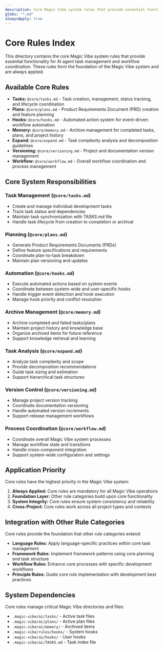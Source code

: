 ```yaml
---
description: Core Magic Vibe system rules that provide essential functionality for AI agent task management and workflow coordination.
globs: "*.md"
alwaysApply: true
---
```


# Core Rules Index

This directory contains the core Magic Vibe system rules that provide essential functionality for AI agent task management and workflow coordination. These rules form the foundation of the Magic Vibe system and are always applied.

## Available Core Rules

- **Tasks:** `@core/tasks.md` - Task creation, management, status tracking, and lifecycle coordination
- **Plans:** `@core/plans.md` - Product Requirements Document (PRD) creation and feature planning
- **Hooks:** `@core/hooks.md` - Automated action system for event-driven workflow automation
- **Memory:** `@core/memory.md` - Archive management for completed tasks, plans, and project history
- **Expand:** `@core/expand.md` - Task complexity analysis and decomposition guidelines
- **Versioning:** `@core/versioning.md` - Project and documentation version management
- **Workflow:** `@core/workflow.md` - Overall workflow coordination and process management

## Core System Responsibilities

### Task Management (`@core/tasks.md`)
- Create and manage individual development tasks
- Track task status and dependencies
- Maintain task synchronization with TASKS.md file
- Handle task lifecycle from creation to completion or archival

### Planning (`@core/plans.md`)
- Generate Product Requirements Documents (PRDs)
- Define feature specifications and requirements
- Coordinate plan-to-task breakdown
- Maintain plan versioning and updates

### Automation (`@core/hooks.md`)
- Execute automated actions based on system events
- Coordinate between system-wide and user-specific hooks
- Handle trigger event detection and hook execution
- Manage hook priority and conflict resolution

### Archive Management (`@core/memory.md`)
- Archive completed and failed tasks/plans
- Maintain project history and knowledge base
- Organize archived items for future reference
- Support knowledge retrieval and learning

### Task Analysis (`@core/expand.md`)
- Analyze task complexity and scope
- Provide decomposition recommendations
- Guide task sizing and estimation
- Support hierarchical task structures

### Version Control (`@core/versioning.md`)
- Manage project version tracking
- Coordinate documentation versioning
- Handle automated version increments
- Support release management workflows

### Process Coordination (`@core/workflow.md`)
- Coordinate overall Magic Vibe system processes
- Manage workflow state and transitions
- Handle cross-component integration
- Support system-wide configuration and settings

## Application Priority

Core rules have the highest priority in the Magic Vibe system:
1. **Always Applied:** Core rules are mandatory for all Magic Vibe operations
2. **Foundation Layer:** Other rule categories build upon core functionality
3. **System Integrity:** Core rules ensure system consistency and reliability
4. **Cross-Project:** Core rules work across all project types and contexts

## Integration with Other Rule Categories

Core rules provide the foundation that other rule categories extend:
- **Language Rules:** Apply language-specific practices within core task management
- **Framework Rules:** Implement framework patterns using core planning and task structure
- **Workflow Rules:** Enhance core processes with specific development workflows
- **Principle Rules:** Guide core rule implementation with development best practices

## System Dependencies

Core rules manage critical Magic Vibe directories and files:
- `.magic-vibe/ai/tasks/` - Active task files
- `.magic-vibe/ai/plans/` - Active plan files  
- `.magic-vibe/ai/memory/` - Archived items
- `.magic-vibe/rules/hooks/` - System hooks
- `.magic-vibe/ai/hooks/` - User hooks
- `.magic-vibe/ai/TASKS.md` - Task index file